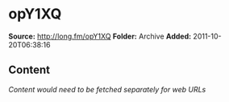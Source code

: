 # opY1XQ

**Source:** http://long.fm/opY1XQ
**Folder:** Archive
**Added:** 2011-10-20T06:38:16




## Content
*Content would need to be fetched separately for web URLs*
